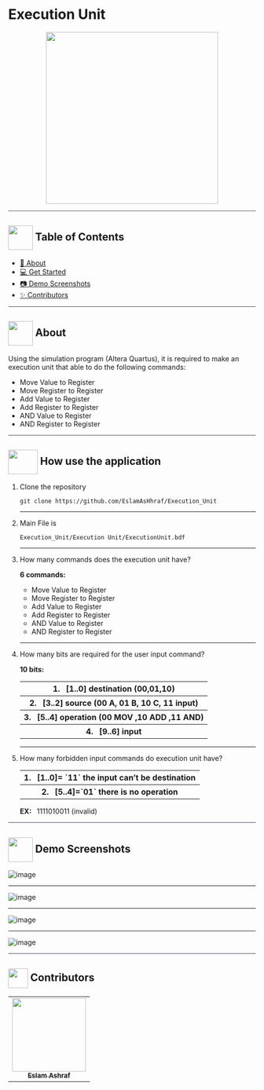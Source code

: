 # Execution Unit
<div align="center">
<img   width= 350px height =350px src="https://anniehuang926860638.files.wordpress.com/2018/10/alu.gif">
</div>

<hr style="background-color: #4b4c60"></hr>

## <img align= center width=50px height=50px src="https://user-images.githubusercontent.com/71986226/154075883-2a5679d2-b411-448f-b423-9565babf35aa.gif"> Table of Contents

- <a href ="#about"> 📙 About</a>
- <a href ="#use"> 💻 Get Started</a>
- <a href ="#Screenshots"> 📷 Demo Screenshots</a>
- <a href ="#Contributors"> ✨ Contributors</a>
<hr style="background-color: #4b4c60"></hr>


## <img align="center"  height =50px src="https://user-images.githubusercontent.com/71986226/154076110-1233d7a8-92c2-4d79-82c1-30e278aa518a.gif"> About <a id = "about"></a>

<p>Using the simulation program (Altera Quartus), it is required to make an execution unit that
able to do the following commands:
<ul>
<li> Move Value to Register</li>
<li> Move Register to Register</li>
<li> Add Value to Register</li>
<li> Add Register to Register</li>
<li> AND Value to Register</li>
<li> AND Register to Register</li>
</ul>
</p>

<hr style="background-color: #4b4c60"></hr>

## <img  align="center" width= 60px height =50px src="https://c.tenor.com/Vbsu0tIL5DwAAAAi/peach-goma.gif"> How use the application  <a id ="use"></a>

<ol>
<li> Clone the repository

```
git clone https://github.com/EslamAsHhraf/Execution_Unit
```

</li>
<hr>
<li> Main File is 

```
Execution_Unit/Execution Unit/ExecutionUnit.bdf
```
</li>
<hr>
<li>
How many commands does the execution unit have?
<p>
<b>6 commands:</b>
<br>
<ul>
    <li> Move Value to Register</li>
    <li> Move Register to Register</li>
    <li> Add Value to Register</li>
    <li> Add Register to Register</li>
    <li> AND Value to Register</li>
    <li> AND Register to Register</li>
</p>
</li>
</ul>
<hr>
<li>
How many bits are required for the user input command?
<p>
<b>10 bits:</b>

<table>
<tr><th>1.&ensp; [1..0] destination (00,01,10)</th> </tr>
<tr><th>2.&ensp; [3..2] source (00 A, 01 B, 10 C, 11 input)</th></tr>
<tr><th>3.&ensp; [5..4] operation (00 MOV ,10 ADD ,11 AND)</th></tr>
<tr><th>4. &ensp;[9..6] input</th></tr>
</table>
</p>
</li>
<hr>
<li>
How many forbidden input commands do execution unit have?
<p>
<table>
<tr><th>1. &ensp;[1..0]= `11` the input can’t be destination</th> </tr>
<tr><th>2. &ensp;[5..4]=`01` there is no operation</th></tr>
</table>
<b>EX:</b>&ensp; 1111010011 (invalid)
</p>
</li>
</ol>

<hr style="background-color: #4b4c60"></hr>


## <img align= center width=50px height=50px src="https://media4.giphy.com/media/WvmddR1RGXyqDg2MmV/giphy.gif?cid=ecf05e471wxmxcpwvskpks2ztbvgu5111xo90mvqgq3ie1lc&rid=giphy.gif&ct=s"> Demo Screenshots <a id ="Screenshots"></a>

![image](https://user-images.githubusercontent.com/71986226/154477737-3ee9f702-c7d7-48b3-a7c9-81a4404fc420.png)

<hr>

![image](https://user-images.githubusercontent.com/71986226/154478022-cb72d049-a85b-4603-a0e1-936d51d89008.png)
<hr>

![image](https://user-images.githubusercontent.com/71986226/154478143-8ce3937b-8c9c-4f77-a769-9c5b7a4951b1.png)
<hr>

![image](https://user-images.githubusercontent.com/71986226/154477592-60f76602-c47a-4303-ae18-a0dd0b056865.png)


<hr style="background-color: #4b4c60"></hr>

## <img  align="center" width= 40px height =40px src="https://user-images.githubusercontent.com/71986226/154458911-a4ba9a44-a497-4d7e-a7b9-2340b51eeec4.gif"> Contributors <a id ="Contributors"></a>

<table >
  <tr>
     <td align="center"><a href="https://github.com/EslamAsHhraf"><img src="https://avatars.githubusercontent.com/u/71986226?v=4" width="150px;" alt=""/><br /><sub><b>Eslam Ashraf</b></sub></a><br /></td>
  </tr>
</table>